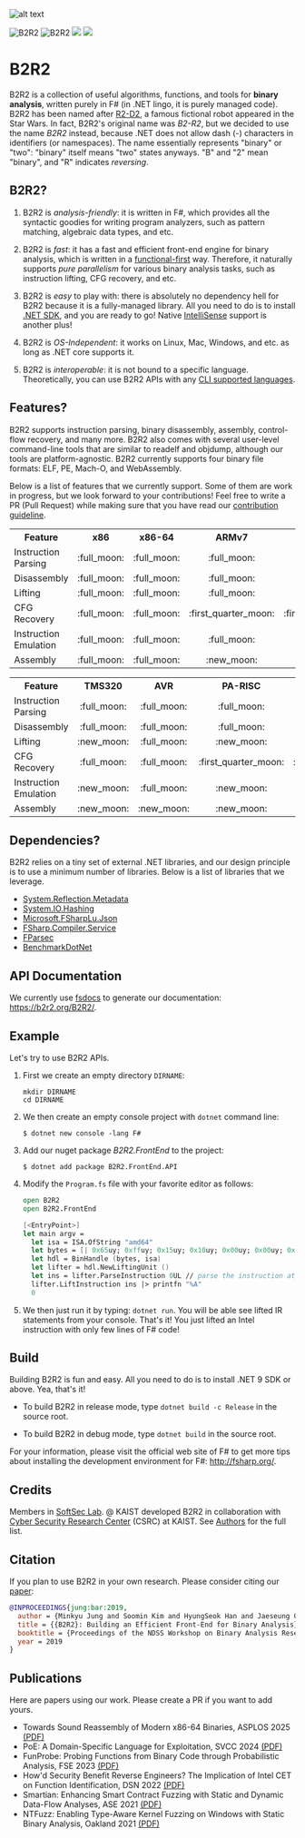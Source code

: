 ![alt text](https://b2r2.org//images/b2r2-2d-white.png)

![B2R2](https://github.com/B2R2-org/B2R2/actions/workflows/debug.yml/badge.svg)
![B2R2](https://github.com/B2R2-org/B2R2/actions/workflows/release.yml/badge.svg)
![](https://img.shields.io/github/license/B2R2-org/B2R2.svg?style=flat)
[![](https://img.shields.io/nuget/v/B2R2.RearEnd.Launcher)](https://www.nuget.org/packages/B2R2.RearEnd.Launcher/)

B2R2
====

B2R2 is a collection of useful algorithms, functions, and tools for **binary
analysis**, written purely in F# (in .NET lingo, it is purely managed code).
B2R2 has been named after [R2-D2](https://en.wikipedia.org/wiki/R2-D2), a famous
fictional robot appeared in the Star Wars. In fact, B2R2's original name was
*B2-R2*, but we decided to use the name *B2R2* instead, because .NET does not
allow dash (-) characters in identifiers (or namespaces). The name essentially
represents "binary" or "two": "binary" itself means "two" states anyways. "B"
and "2" mean "binary", and "R" indicates *reversing*.

B2R2?
-----

1. B2R2 is *analysis-friendly*: it is written in F#, which provides all the
   syntactic goodies for writing program analyzers, such as pattern matching,
   algebraic data types, and etc.

1. B2R2 is *fast*: it has a fast and efficient front-end engine for binary
   analysis, which is written in a
   [functional-first](https://en.wikipedia.org/wiki/F_Sharp_(programming_language))
   way. Therefore, it naturally supports *pure parallelism* for various binary
   analysis tasks, such as instruction lifting, CFG recovery, and etc.

1. B2R2 is *easy* to play with: there is absolutely no dependency hell for B2R2
   because it is a fully-managed library.  All you need to do is to install
   [.NET SDK](https://dotnet.microsoft.com/download), and you are ready to
   go! Native
   [IntelliSense](https://docs.microsoft.com/en-us/visualstudio/ide/using-intellisense)
   support is another plus!

1. B2R2 is *OS-Independent*: it works on Linux, Mac, Windows, and etc. as long
   as .NET core supports it.

1. B2R2 is *interoperable*: it is not bound to a specific
   language. Theoretically, you can use B2R2 APIs with any [CLI supported
   languages](https://en.wikipedia.org/wiki/List_of_CLI_languages).

Features?
---------

B2R2 supports instruction parsing, binary disassembly, assembly, control-flow
recovery, and many more. B2R2 also comes with several user-level command-line
tools that are similar to readelf and objdump, although our tools are
platform-agnostic. B2R2 currently supports four binary file formats: ELF, PE,
Mach-O, and WebAssembly.

Below is a list of features that we currently support. Some of them are work in
progress, but we look forward to your contributions! Feel free to write a PR
(Pull Request) while making sure that you have read our [contribution
guideline](CONTRIBUTING.md).

<table>
  <tr>
    <th width="178px">Feature</th>
    <th width="96px" class="text-center">x86</th>
    <th width="96px" class="text-center">x86-64</th>
    <th width="96px" class="text-center">ARMv7</th>
    <th width="96px" class="text-center">ARMv8</th>
    <th width="96px" class="text-center">MIPS32</th>
    <th width="96px" class="text-center">MIPS64</th>
    <th width="96px" class="text-center">EVM</th>
  </tr>
  <tr>
    <td>Instruction Parsing</td>
    <td align="center">:full_moon:</td>
    <td align="center">:full_moon:</td>
    <td align="center">:full_moon:</td>
    <td align="center">:full_moon:</td>
    <td align="center">:full_moon:</td>
    <td align="center">:full_moon:</td>
    <td align="center">:full_moon:</td>
  </tr>
  <tr>
    <td>Disassembly</td>
    <td align="center">:full_moon:</td>
    <td align="center">:full_moon:</td>
    <td align="center">:full_moon:</td>
    <td align="center">:full_moon:</td>
    <td align="center">:full_moon:</td>
    <td align="center">:full_moon:</td>
    <td align="center">:full_moon:</td>
  </tr>
  <tr>
    <td>Lifting</td>
    <td align="center">:full_moon:</td>
    <td align="center">:full_moon:</td>
    <td align="center">:full_moon:</td>
    <td align="center">:full_moon:</td>
    <td align="center">:full_moon:</td>
    <td align="center">:full_moon:</td>
    <td align="center">:full_moon:</td>
  </tr>
  <tr>
    <td>CFG Recovery</td>
    <td align="center">:full_moon:</td>
    <td align="center">:full_moon:</td>
    <td align="center">:first_quarter_moon:</td>
    <td align="center">:first_quarter_moon:</td>
    <td align="center">:first_quarter_moon:</td>
    <td align="center">:first_quarter_moon:</td>
    <td align="center">:full_moon:</td>
  </tr>
  <tr>
    <td>Instruction Emulation</td>
    <td align="center">:full_moon:</td>
    <td align="center">:full_moon:</td>
    <td align="center">:full_moon:</td>
    <td align="center">:full_moon:</td>
    <td align="center">:full_moon:</td>
    <td align="center">:full_moon:</td>
    <td align="center">:full_moon:</td>
  </tr>
  <tr>
    <td>Assembly</td>
    <td align="center">:full_moon:</td>
    <td align="center">:full_moon:</td>
    <td align="center">:new_moon:</td>
    <td align="center">:new_moon:</td>
    <td align="center">:new_moon:</td>
    <td align="center">:new_moon:</td>
    <td align="center">:new_moon:</td>
  </tr>
</table>

<table>
  <tr>
    <th width="178px">Feature</th>
    <th width="96px" class="text-center">TMS320</th>
    <th width="96px" class="text-center">AVR</th>
    <th width="96px" class="text-center">PA-RISC</th>
    <th width="96px" class="text-center">PPC</th>
    <th width="96px" class="text-center">SPARC</th>
    <th width="96px" class="text-center">SH4</th>
    <th width="96px" class="text-center">RISC-V</th>
  </tr>
  <tr>
    <td>Instruction Parsing</td>
    <td align="center">:full_moon:</td>
    <td align="center">:full_moon:</td>
    <td align="center">:full_moon:</td>
    <td align="center">:full_moon:</td>
    <td align="center">:full_moon:</td>
    <td align="center">:waxing_gibbous_moon:</td>
    <td align="center">:full_moon:</td>
  </tr>
  <tr>
    <td>Disassembly</td>
    <td align="center">:full_moon:</td>
    <td align="center">:full_moon:</td>
    <td align="center">:full_moon:</td>
    <td align="center">:full_moon:</td>
    <td align="center">:full_moon:</td>
    <td align="center">:waxing_gibbous_moon:</td>
    <td align="center">:full_moon:</td>
  </tr>
  <tr>
    <td>Lifting</td>
    <td align="center">:new_moon:</td>
    <td align="center">:full_moon:</td>
    <td align="center">:new_moon:</td>
    <td align="center">:full_moon:</td>
    <td align="center">:full_moon:</td>
    <td align="center">:new_moon:</td>
    <td align="center">:full_moon:</td>
  </tr>
  <tr>
    <td>CFG Recovery</td>
    <td align="center">:full_moon:</td>
    <td align="center">:full_moon:</td>
    <td align="center">:first_quarter_moon:</td>
    <td align="center">:first_quarter_moon:</td>
    <td align="center">:first_quarter_moon:</td>
    <td align="center">:first_quarter_moon:</td>
    <td align="center">:full_moon:</td>
  </tr>
  <tr>
    <td>Instruction Emulation</td>
    <td align="center">:new_moon:</td>
    <td align="center">:full_moon:</td>
    <td align="center">:new_moon:</td>
    <td align="center">:full_moon:</td>
    <td align="center">:full_moon:</td>
    <td align="center">:new_moon:</td>
    <td align="center">:full_moon:</td>
  </tr>
  <tr>
    <td>Assembly</td>
    <td align="center">:new_moon:</td>
    <td align="center">:new_moon:</td>
    <td align="center">:new_moon:</td>
    <td align="center">:new_moon:</td>
    <td align="center">:new_moon:</td>
    <td align="center">:new_moon:</td>
    <td align="center">:new_moon:</td>
  </tr>
</table>

Dependencies?
-------------

B2R2 relies on a tiny set of external .NET libraries, and our design principle
is to use a minimum number of libraries. Below is a list of libraries that we
leverage.

- [System.Reflection.Metadata](https://www.nuget.org/packages/System.Reflection.Metadata)
- [System.IO.Hashing](https://www.nuget.org/packages/System.IO.Hashing)
- [Microsoft.FSharpLu.Json](https://www.nuget.org/packages/Microsoft.FSharpLu.Json)
- [FSharp.Compiler.Service](https://www.nuget.org/packages/FSharp.Compiler.Service)
- [FParsec](https://www.nuget.org/packages/FParsec)
- [BenchmarkDotNet](https://www.nuget.org/packages/BenchmarkDotNet/)

API Documentation
-----------------

We currently use [fsdocs](https://github.com/fsprojects/FSharp.Formatting/) to
generate our documentation: https://b2r2.org/B2R2/.

Example
-------

Let's try to use B2R2 APIs.

1. First we create an empty directory `DIRNAME`:

    ```
    mkdir DIRNAME
    cd DIRNAME
    ```

1. We then create an empty console project with `dotnet` command line:

    ```
    $ dotnet new console -lang F#
    ```

1. Add our nuget package *B2R2.FrontEnd* to the project:

    ```
    $ dotnet add package B2R2.FrontEnd.API
    ```

1. Modify the `Program.fs` file with your favorite editor as follows:

    ```fsharp
    open B2R2
    open B2R2.FrontEnd

    [<EntryPoint>]
    let main argv =
      let isa = ISA.OfString "amd64"
      let bytes = [| 0x65uy; 0xffuy; 0x15uy; 0x10uy; 0x00uy; 0x00uy; 0x00uy |]
      let hdl = BinHandle (bytes, isa)
      let lifter = hdl.NewLiftingUnit ()
      let ins = lifter.ParseInstruction 0UL // parse the instruction at offset 0
      lifter.LiftInstruction ins |> printfn "%A"
      0
    ```

1. We then just run it by typing: `dotnet run`. You will be able see lifted IR
   statements from your console. That's it! You just lifted an Intel instruction
   with only few lines of F# code!

Build
-----

Building B2R2 is fun and easy. All you need to do is to install .NET 9 SDK or
above. Yea, that's it!

- To build B2R2 in release mode, type ```dotnet build -c Release``` in the
  source root.

- To build B2R2 in debug mode, type ```dotnet build``` in the source root.

For your information, please visit the official web site of F# to get more tips
about installing the development environment for F#: http://fsharp.org/.

Credits
-------

Members in [SoftSec Lab](https://softsec.kaist.ac.kr/). @ KAIST developed B2R2
in collaboration with [Cyber Security Research Center](http://csrc.kaist.ac.kr/)
(CSRC) at KAIST. See [Authors](AUTHORS.md) for the full list.

Citation
--------

If you plan to use B2R2 in your own research. Please consider citing our
[paper](https://softsec.kaist.ac.kr/~sangkilc/papers/jung-bar19.pdf):

```bibtex
@INPROCEEDINGS{jung:bar:2019,
  author = {Minkyu Jung and Soomin Kim and HyungSeok Han and Jaeseung Choi and Sang Kil Cha},
  title = {{B2R2}: Building an Efficient Front-End for Binary Analysis},
  booktitle = {Proceedings of the NDSS Workshop on Binary Analysis Research},
  year = 2019
}
```

Publications
------------

Here are papers using our work. Please create a PR if you want to add yours.

- Towards Sound Reassembly of Modern x86-64 Binaries, ASPLOS 2025 [(PDF)](https://softsec.kaist.ac.kr/~sangkilc/papers/kim-asplos25.pdf)
- PoE: A Domain-Specific Language for Exploitation, SVCC 2024 [(PDF)](https://softsec.kaist.ac.kr/~sangkilc/papers/kim-svcc24.pdf)
- FunProbe: Probing Functions from Binary Code through Probabilistic Analysis, FSE 2023 [(PDF)](https://softsec.kaist.ac.kr/~sangkilc/papers/kim-fse23.pdf)
- How'd Security Benefit Reverse Engineers? The Implication of Intel CET on Function Identification, DSN 2022 [(PDF)](https://softsec.kaist.ac.kr/~sangkilc/papers/kim-dsn2022.pdf)
- Smartian: Enhancing Smart Contract Fuzzing with Static and Dynamic Data-Flow Analyses, ASE 2021 [(PDF)](https://softsec.kaist.ac.kr/~jschoi/data/ase2021.pdf)
- NTFuzz: Enabling Type-Aware Kernel Fuzzing on Windows with Static Binary Analysis, Oakland 2021 [(PDF)](https://softsec.kaist.ac.kr/~jschoi/data/oakland2021.pdf)
